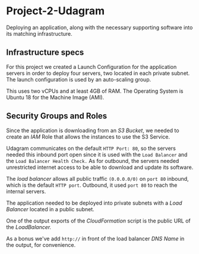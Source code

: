 # Project-2-Udagram
Deploying an application, along with the necessary supporting software into its matching infrastructure.

## Infrastructure specs

For this project we created a Launch Configuration for the application servers in order to deploy four servers, two located in each private subnet. The launch configuration is used by an auto-scaling group.

This uses two vCPUs and at least 4GB of RAM. The Operating System is Ubuntu 18 for the Machine Image (AMI).

## Security Groups and Roles

Since the application is downloading from an *S3 Bucket*, we needed to create an *IAM* Role that allows the instances to use the S3 Service.

Udagram communicates on the default `HTTP Port: 80`, so the servers needed this inbound port open since it is used with the `Load Balancer` and the `Load Balancer Health Check.` As for outbound, the servers needed unrestricted internet access to be able to download and update its software.

The *load balancer* allows all public traffic `(0.0.0.0/0)` on `port 80` inbound, which is the default `HTTP port`. Outbound, it used `port 80` to reach the internal servers.

The application needed to be deployed into private subnets with a *Load Balancer* located in a public subnet.

One of the output exports of the *CloudFormation* script is the public URL of the *LoadBalancer.*

As a bonus we've add `http://` in front of the load balancer *DNS Name* in the output, for convenience.
